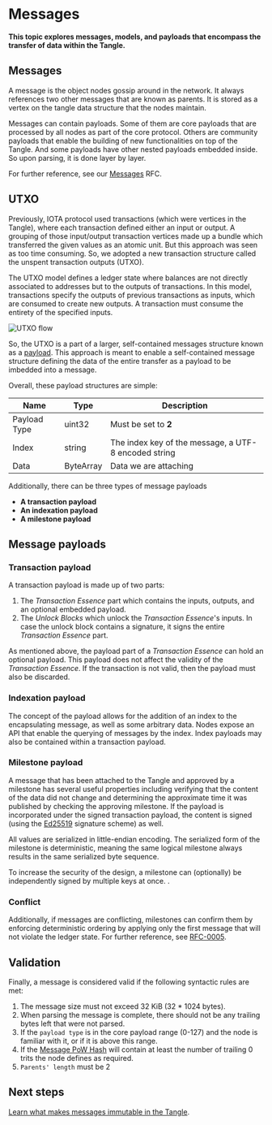 # Messages

**This topic explores messages, models, and payloads that encompass the transfer of data within the Tangle.**

## Messages

A message is the object nodes gossip around in the network. It always references two other messages that are known as parents. It is stored as a vertex on the tangle data structure that the nodes maintain.

Messages can contain payloads. Some of them are core payloads that are processed by all nodes as part of the core protocol. Others are community payloads that enable the building of new functionalities on top of the Tangle. And some payloads have other nested payloads embedded inside. So upon parsing, it is done layer by layer.

For further reference, see our [Messages](https://github.com/GalRogozinski/protocol-rfcs/blob/message/text/0017-message/0017-message.md#message-structure) RFC.

## UTXO

Previously, IOTA protocol used transactions (which were vertices in the Tangle), where each transaction defined either an input or output. A grouping of those input/output transaction vertices made up a bundle which transferred the given values as an atomic unit. But this approach was seen as too time consuming. So, we adopted a new transaction structure called the unspent transaction outputs (UTXO). 

The UTXO model defines a ledger state where balances are not directly associated to addresses but to the outputs of transactions. In this model, transactions specify the outputs of previous transactions as inputs, which are consumed to create new outputs. A transaction must consume the entirety of the specified inputs.

![UTXO flow](https://camo.githubusercontent.com/718a66923f2c437fb814e8bd77ec52cb5e0d550254f641281479d6c8480e0149/68747470733a2f2f692e696d6775722e636f6d2f6833757866364e2e706e67)

So, the UTXO is a part of a larger, self-contained messages structure known as a [payload](#message-payloads). This approach is meant to enable a self-contained message structure defining the data of the entire transfer as a payload to be imbedded into a message.

Overall, these payload structures are simple:

| Name         | Type      | Description                                          |
| ------------ | --------- | ---------------------------------------------------- |
| Payload Type | uint32    | Must be set to **2**                                 |
| Index        | string    | The index key of the message, a UTF-8 encoded string |
| Data         | ByteArray | Data we are attaching                                |



Additionally, there can be three types of message payloads

- **A transaction payload**
- **An indexation payload**
- **A milestone payload**

## Message payloads

### Transaction payload

A transaction payload is made up of two parts:

1. The *Transaction Essence* part which contains the inputs, outputs, and an optional embedded payload.
2. The *Unlock Blocks* which unlock the *Transaction Essence*'s inputs. In case the unlock block contains a signature, it signs the entire *Transaction Essence* part.

As mentioned above, the payload part of a *Transaction Essence* can hold an optional payload. This payload does not affect the validity of the *Transaction Essence*. If the transaction is not valid, then the payload must also be discarded.

### Indexation payload

The concept of the payload allows for the addition of an index to the encapsulating message, as well as some arbitrary data. Nodes expose an API that enable the querying of messages by the index. Index payloads may also be contained within a transaction payload.

### Milestone payload

A message that has been attached to the Tangle and approved by a milestone has several useful properties including verifying that the content of the data did not change and determining the approximate time it was published by checking the approving milestone. If the payload is incorporated under the signed transaction payload, the content is signed (using the [Ed25519](https://tools.ietf.org/html/rfc8032) signature scheme) as well.

All values are serialized in little-endian encoding. The serialized form of the milestone is deterministic, meaning the same logical milestone always results in the same serialized byte sequence.

To increase the security of the design, a milestone can (optionally) be independently signed by multiple keys at once. . 

### Conflict

Additionally, if messages are conflicting, milestones can confirm them by enforcing deterministic ordering by applying only the first message that will not violate the ledger state. For further reference, see [RFC-0005](https://github.com/thibault-martinez/protocol-rfcs/blob/white-flag-chrysalis-pt-2/text/0005-white-flag/0005-white-flag.md).

## Validation

Finally, a message is considered valid if the following syntactic rules are met:

1. The message size must not exceed 32 KiB (32 * 1024 bytes).
2. When parsing the message is complete, there should not be any trailing bytes left that were not parsed.
3. If the `payload type` is in the core payload range (0-127) and the node is familiar with it, or if it is above this range.
4. If the [Message PoW Hash](https://github.com/Wollac/protocol-rfcs/blob/message-pow/text/0024-message-pow/0024-message-pow.md) will contain at least the number of trailing 0 trits the node defines as required.
5. `Parents' length` must be 2

## Next steps

[Learn what makes messages immutable in the Tangle](../the-tangle/immutability.md).